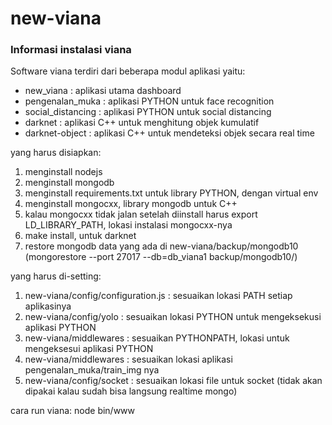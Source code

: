 # new-viana

### Informasi instalasi viana

Software viana terdiri dari beberapa modul aplikasi yaitu:
- new_viana		      : aplikasi utama dashboard
- pengenalan_muka		: aplikasi PYTHON untuk face recognition
- social_distancing	: aplikasi PYTHON untuk social distancing
- darknet			      : aplikasi C++ untuk menghitung objek kumulatif
- darknet-object    : aplikasi C++ untuk mendeteksi objek secara real time


yang harus disiapkan:
1. menginstall nodejs
2. menginstall mongodb
3. menginstall requirements.txt untuk library PYTHON, dengan virtual env
4. menginstall mongocxx, library mongodb untuk C++
5. kalau mongocxx tidak jalan setelah diinstall harus export LD_LIBRARY_PATH, lokasi instalasi mongocxx-nya
6. make install, untuk darknet
7. restore mongodb data yang ada di new-viana/backup/mongodb10 (mongorestore --port 27017 --db=db_viana1 backup/mongodb10/)

yang harus di-setting:
1. new-viana/config/configuration.js	: sesuaikan lokasi PATH setiap aplikasinya
2. new-viana/config/yolo		: sesuaikan lokasi PYTHON untuk mengeksekusi aplikasi PYTHON
3. new-viana/middlewares		: sesuaikan PYTHONPATH, lokasi untuk mengeksesui aplikasi PYTHON
4. new-viana/middlewares		: sesuaikan lokasi aplikasi pengenalan_muka/train_img nya
5. new-viana/config/socket		: sesuaikan lokasi file untuk socket (tidak akan dipakai kalau sudah bisa langsung realtime mongo)

cara run viana: node bin/www
